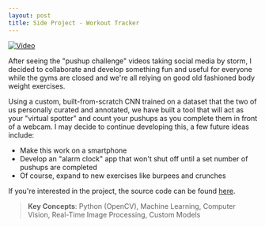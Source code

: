 ```yaml
---
layout: post
title: Side Project - Workout Tracker
---
```

<!-- 
Need to take file id from sharable link and stick it into a new format... ie: if https://drive.google.com/file/d/<FILE_ID>/view?usp=sharing is the sharable link, make it: https://drive.google.com/uc?export=view&id=<FILE_ID>
-->

[![Video](https://drive.google.com/uc?export=view&id=14Nug6PqLwWV0rnjXMmFnjGEcWsYsc8zp)](https://drive.google.com/file/d/1rRfmHQDTu2BHwW9Pf34MWsyTzfM2WT3C/view?usp=sharing "Workout Tracker Demo")

After seeing the "pushup challenge" videos taking social media by storm, I decided to collaborate and develop something fun and useful for everyone while the gyms are closed and we're all relying on good old fashioned body weight exercises.

Using a custom, built-from-scratch CNN trained on a dataset that the two of us personally curated and annotated, we have built a tool that will act as your "virtual spotter" and count your pushups as you complete them in front of a webcam. I may decide to continue developing this, a few future ideas include:
- Make this work on a smartphone
- Develop an "alarm clock" app that won't shut off until a set number of pushups are completed
- Of course, expand to new exercises like burpees and crunches

If you're interested in the project, the source code can be found <a href="https://github.com/stevebottos/workout_tracker" target="_blank">here</a>.

> **Key Concepts**: Python (OpenCV), Machine Learning, Computer Vision, Real-Time Image Processing, Custom Models
